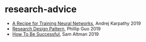 # research-advice

- [A Recipe for Training Neural Networks](http://karpathy.github.io/2019/04/25/recipe/), Andrej Karpathy 2019
- [Research Design Pattern](http://pgbovine.net/research-design-patterns.htm), Phillip Guo 2019
- [How To Be Successful](http://blog.samaltman.com/how-to-be-successful), Sam Altman 2019
